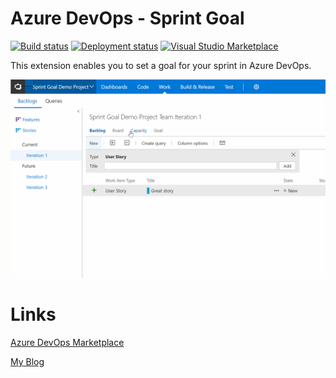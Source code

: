 # Azure DevOps - Sprint Goal

[![Build status](https://dev.azure.com/caseonline/Sprint%20Goal/_apis/build/status/Sprint%20Goal%20Develop-CI)](https://dev.azure.com/caseonline/Sprint%20Goal/_build/latest?definitionId=6)
[![Deployment status](https://caseonline.vsrm.visualstudio.com/_apis/public/Release/badge/e3292a40-7e22-4ea2-bf37-12310b62b34a/1/2)](https://caseonline.visualstudio.com/Sprint%20Goal/_release?definitionId=1)
[![Visual Studio Marketplace](https://img.shields.io/vscode-marketplace/d/keesschollaart.sprint-goal.svg)](https://marketplace.visualstudio.com/items?itemName=keesschollaart.sprint-goal)

This extension enables you to set a goal for your sprint in Azure DevOps.
 

![Gif showing Sprint Goal](images/dist/sprint-goal-gif.gif "Gif showing Sprint Goal")

# Links

[Azure DevOps Marketplace](https://marketplace.visualstudio.com/items?itemName=keesschollaart.sprint-goal)

[My Blog](http://case.schollaart.net)
